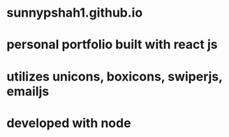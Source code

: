 # sunnypshah1.github.io
# personal portfolio built with react js
# utilizes unicons, boxicons, swiperjs, emailjs
# developed with node
